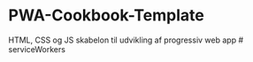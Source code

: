 # PWA-Cookbook-Template
HTML, CSS og JS skabelon til udvikling af progressiv web app
#   s e r v i c e W o r k e r s  
 